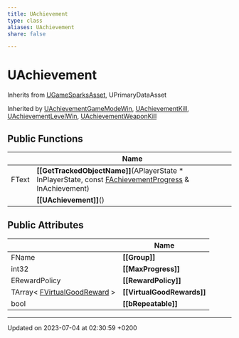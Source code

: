 ```yaml
---
title: UAchievement
type: class
aliases: UAchievement
share: false

---
```


# UAchievement





Inherits from [UGameSparksAsset](/docs/SDK/Source/Classes/classUGameSparksAsset.md), UPrimaryDataAsset

Inherited by [UAchievementGameModeWin](/docs/SDK/Source/Classes/classUAchievementGameModeWin.md), [UAchievementKill](/docs/SDK/Source/Classes/classUAchievementKill.md), [UAchievementLevelWin](/docs/SDK/Source/Classes/classUAchievementLevelWin.md), [UAchievementWeaponKill](/docs/SDK/Source/Classes/classUAchievementWeaponKill.md)

## Public Functions

|                | Name           |
| -------------- | -------------- |
| FText | **[[GetTrackedObjectName]]**(APlayerState * InPlayerState, const [FAchievementProgress](/docs/SDK/Source/Classes/structFAchievementProgress.md) & InAchievement) |
| | **[[UAchievement]]**() |

## Public Attributes

|                | Name           |
| -------------- | -------------- |
| FName | **[[Group]]**  |
| int32 | **[[MaxProgress]]**  |
| ERewardPolicy | **[[RewardPolicy]]**  |
| TArray< [FVirtualGoodReward](/docs/SDK/Source/Classes/structFVirtualGoodReward.md) > | **[[VirtualGoodRewards]]**  |
| bool | **[[bRepeatable]]**  |

-------------------------------

Updated on 2023-07-04 at 02:30:59 +0200